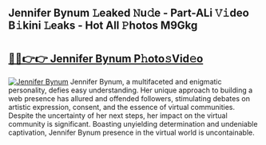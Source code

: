 ## Jennifer Bynum 𝙻eaked 𝙽u𝚍e - Part-ALi 𝚅𝚒deo B𝚒kini 𝙻eaks - Hot All 𝙿hotos M9Gkg

# <h2><a href="http://ld3wgr.urlbe.top/?page=Jennifer+Bynum">🔗🔗👉👉 Jennifer Bynum P𝚑oto𝚜Vid𝚎o</a></h2>

[![Jennifer Bynum](https://i.imgur.com/eBuTRDB.gif)](http://ld3wgr.urlbe.top/?page=Jennifer+Bynum)
Jennifer Bynum, a multifaceted and enigmatic personality, defies easy understanding. Her unique approach to building a web presence has allured and offended followers, stimulating debates on artistic expression, consent, and the essence of virtual communities. Despite the uncertainty of her next steps, her impact on the virtual community is significant. Boasting unyielding determination and undeniable captivation, Jennifer Bynum presence in the virtual world is uncontainable.
